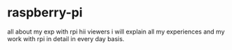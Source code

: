 # raspberry-pi
all about my exp with rpi
hii viewers i will explain all my experiences and my work with rpi in detail in every day basis.
